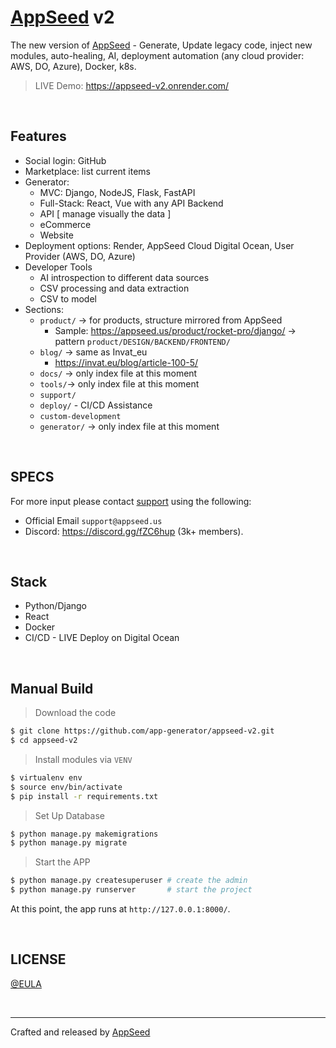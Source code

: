 # [AppSeed](https://appseed.us/) v2

The new version of [AppSeed](https://appseed.us/) - Generate, Update legacy code, inject new modules, auto-healing, AI, deployment automation (any cloud provider: AWS, DO, Azure), Docker, k8s.  

> LIVE Demo: https://appseed-v2.onrender.com/
 
<br />

## Features

- Social login: GitHub
- Marketplace: list current items
- Generator:
  - MVC: Django, NodeJS, Flask, FastAPI
  - Full-Stack: React, Vue with any API Backend
  - API [ manage visually the data ]
  - eCommerce
  - Website
- Deployment options: Render, AppSeed Cloud Digital Ocean, User Provider (AWS, DO, Azure)
- Developer Tools
  - AI introspection to different data sources
  - CSV processing and data extraction
  - CSV to model
- Sections:
  - `product/` -> for products, structure mirrored from AppSeed
    - Sample: https://appseed.us/product/rocket-pro/django/  -> pattern `product/DESIGN/BACKEND/FRONTEND/`
  - `blog/` -> same as Invat_eu
    - https://invat.eu/blog/article-100-5/
  - `docs/` -> only index file at this moment
  - `tools/`-> only index file at this moment
  - `support/`
  - `deploy/` - CI/CD Assistance 
  - `custom-development`
  - `generator/` -> only index file at this moment  
 
<br />

## SPECS

For more input please contact [support](https://appseed.us/support/) using the following: 

- Official Email `support@appseed.us`
- Discord: https://discord.gg/fZC6hup (3k+ members).

<br />

## Stack

- Python/Django
- React
- Docker
- CI/CD - LIVE Deploy on Digital Ocean

<br />

## Manual Build 

> Download the code 

```bash
$ git clone https://github.com/app-generator/appseed-v2.git
$ cd appseed-v2
``` 

> Install modules via `VENV`  

```bash
$ virtualenv env
$ source env/bin/activate
$ pip install -r requirements.txt
```

> Set Up Database

```bash
$ python manage.py makemigrations
$ python manage.py migrate
```

> Start the APP

```bash
$ python manage.py createsuperuser # create the admin
$ python manage.py runserver       # start the project
```

At this point, the app runs at `http://127.0.0.1:8000/`. 

<br />

## LICENSE

[@EULA](./LICENSE.md)

<br />

---
Crafted and released by [AppSeed](https://appseed.us/) 
